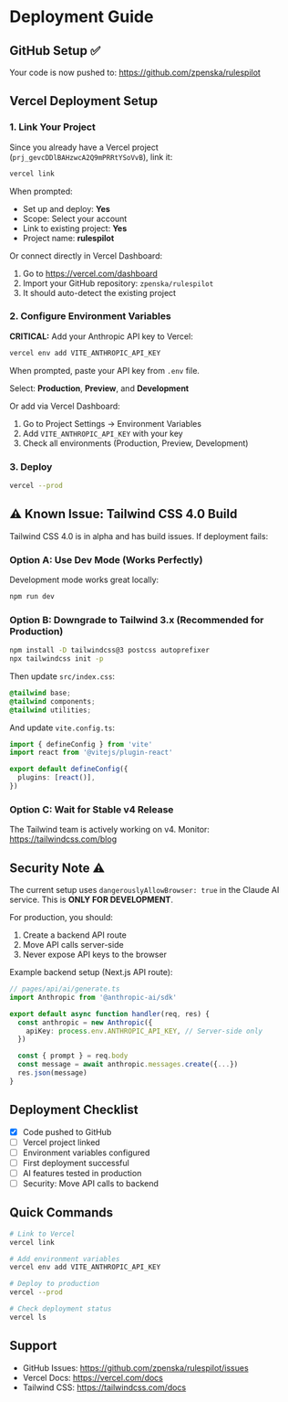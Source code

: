# Deployment Guide

## GitHub Setup ✅
Your code is now pushed to: https://github.com/zpenska/rulespilot

## Vercel Deployment Setup

### 1. Link Your Project

Since you already have a Vercel project (`prj_gevcDDlBAHzwcA2Q9mPRRtYSoVvB`), link it:

```bash
vercel link
```

When prompted:
- Set up and deploy: **Yes**
- Scope: Select your account
- Link to existing project: **Yes**
- Project name: **rulespilot**

Or connect directly in Vercel Dashboard:
1. Go to https://vercel.com/dashboard
2. Import your GitHub repository: `zpenska/rulespilot`
3. It should auto-detect the existing project

### 2. Configure Environment Variables

**CRITICAL:** Add your Anthropic API key to Vercel:

```bash
vercel env add VITE_ANTHROPIC_API_KEY
```

When prompted, paste your API key from `.env` file.

Select: **Production**, **Preview**, and **Development**

Or add via Vercel Dashboard:
1. Go to Project Settings → Environment Variables
2. Add `VITE_ANTHROPIC_API_KEY` with your key
3. Check all environments (Production, Preview, Development)

### 3. Deploy

```bash
vercel --prod
```

## ⚠️ Known Issue: Tailwind CSS 4.0 Build

Tailwind CSS 4.0 is in alpha and has build issues. If deployment fails:

### Option A: Use Dev Mode (Works Perfectly)
Development mode works great locally:
```bash
npm run dev
```

### Option B: Downgrade to Tailwind 3.x (Recommended for Production)
```bash
npm install -D tailwindcss@3 postcss autoprefixer
npx tailwindcss init -p
```

Then update `src/index.css`:
```css
@tailwind base;
@tailwind components;
@tailwind utilities;
```

And update `vite.config.ts`:
```ts
import { defineConfig } from 'vite'
import react from '@vitejs/plugin-react'

export default defineConfig({
  plugins: [react()],
})
```

### Option C: Wait for Stable v4 Release
The Tailwind team is actively working on v4. Monitor: https://tailwindcss.com/blog

## Security Note ⚠️

The current setup uses `dangerouslyAllowBrowser: true` in the Claude AI service. This is **ONLY FOR DEVELOPMENT**.

For production, you should:
1. Create a backend API route
2. Move API calls server-side
3. Never expose API keys to the browser

Example backend setup (Next.js API route):
```ts
// pages/api/ai/generate.ts
import Anthropic from '@anthropic-ai/sdk'

export default async function handler(req, res) {
  const anthropic = new Anthropic({
    apiKey: process.env.ANTHROPIC_API_KEY, // Server-side only
  })

  const { prompt } = req.body
  const message = await anthropic.messages.create({...})
  res.json(message)
}
```

## Deployment Checklist

- [x] Code pushed to GitHub
- [ ] Vercel project linked
- [ ] Environment variables configured
- [ ] First deployment successful
- [ ] AI features tested in production
- [ ] Security: Move API calls to backend

## Quick Commands

```bash
# Link to Vercel
vercel link

# Add environment variables
vercel env add VITE_ANTHROPIC_API_KEY

# Deploy to production
vercel --prod

# Check deployment status
vercel ls
```

## Support

- GitHub Issues: https://github.com/zpenska/rulespilot/issues
- Vercel Docs: https://vercel.com/docs
- Tailwind CSS: https://tailwindcss.com/docs
